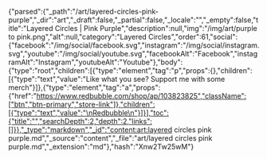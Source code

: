 {"parsed":{"_path":"/art/layered-circles-pink-purple","_dir":"art","_draft":false,"_partial":false,"_locale":"","_empty":false,"title":"Layered Circles | Pink Purple","description":null,"img":"/img/art/purple to pink.png","alt":null,"category":"Layered Circles","order":61,"social":{"facebook":"/img/social/facebook.svg","instagram":"/img/social/instagram.svg","youtube":"/img/social/youtube.svg","facebookAlt":"Facebook","instagramAlt":"Instagram","youtubeAlt":"Youtube"},"body":{"type":"root","children":[{"type":"element","tag":"p","props":{},"children":[{"type":"text","value":"Like what you see? Support me with some merch"}]},{"type":"element","tag":"a","props":{"href":"https://www.redbubble.com/shop/ap/103823825","className":["btn","btn-primary","store-link"]},"children":[{"type":"text","value":"\nRedbubble\n"}]}],"toc":{"title":"","searchDepth":2,"depth":2,"links":[]}},"_type":"markdown","_id":"content:art:layered circles pink purple.md","_source":"content","_file":"art/layered circles pink purple.md","_extension":"md"},"hash":"Xnw2Tw25wM"}